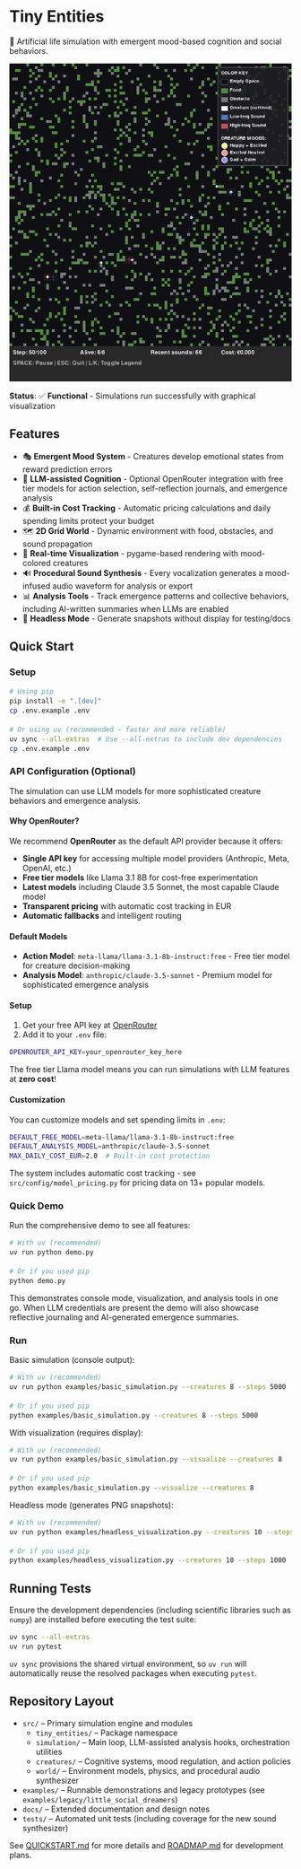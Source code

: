 # Tiny Entities

🧬 Artificial life simulation with emergent mood-based cognition and social behaviors.

![Simulation Visualization](docs/images/visualization_with_legend.png)

**Status**: ✅ **Functional** - Simulations run successfully with graphical visualization

## Features

- 🎭 **Emergent Mood System** - Creatures develop emotional states from reward prediction errors
- 🧠 **LLM-assisted Cognition** - Optional OpenRouter integration with free tier models for action selection, self-reflection journals, and emergence analysis
- 💰 **Built-in Cost Tracking** - Automatic pricing calculations and daily spending limits protect your budget
- 🗺️ **2D Grid World** - Dynamic environment with food, obstacles, and sound propagation
- 🎨 **Real-time Visualization** - pygame-based rendering with mood-colored creatures
- 🔊 **Procedural Sound Synthesis** - Every vocalization generates a mood-infused audio waveform for analysis or export
- 📊 **Analysis Tools** - Track emergence patterns and collective behaviors, including AI-written summaries when LLMs are enabled
- 🧪 **Headless Mode** - Generate snapshots without display for testing/docs

## Quick Start

### Setup

```bash
# Using pip
pip install -e ".[dev]"
cp .env.example .env

# Or using uv (recommended - faster and more reliable)
uv sync --all-extras  # Use --all-extras to include dev dependencies
cp .env.example .env
```

### API Configuration (Optional)

The simulation can use LLM models for more sophisticated creature behaviors and emergence analysis. 

#### Why OpenRouter?

We recommend **OpenRouter** as the default API provider because it offers:
- **Single API key** for accessing multiple model providers (Anthropic, Meta, OpenAI, etc.)
- **Free tier models** like Llama 3.1 8B for cost-free experimentation
- **Latest models** including Claude 3.5 Sonnet, the most capable Claude model
- **Transparent pricing** with automatic cost tracking in EUR
- **Automatic fallbacks** and intelligent routing

#### Default Models

- **Action Model**: `meta-llama/llama-3.1-8b-instruct:free` - Free tier model for creature decision-making
- **Analysis Model**: `anthropic/claude-3.5-sonnet` - Premium model for sophisticated emergence analysis

#### Setup

1. Get your free API key at [OpenRouter](https://openrouter.ai/)
2. Add it to your `.env` file:
```bash
OPENROUTER_API_KEY=your_openrouter_key_here
```

The free tier Llama model means you can run simulations with LLM features at **zero cost**!

#### Customization

You can customize models and set spending limits in `.env`:
```bash
DEFAULT_FREE_MODEL=meta-llama/llama-3.1-8b-instruct:free
DEFAULT_ANALYSIS_MODEL=anthropic/claude-3.5-sonnet
MAX_DAILY_COST_EUR=2.0  # Built-in cost protection
```

The system includes automatic cost tracking - see `src/config/model_pricing.py` for pricing data on 13+ popular models.

### Quick Demo

Run the comprehensive demo to see all features:
```bash
# With uv (recommended)
uv run python demo.py

# Or if you used pip
python demo.py
```

This demonstrates console mode, visualization, and analysis tools in one go. When LLM credentials are present the demo will also showcase reflective journaling and AI-generated emergence summaries.

### Run

Basic simulation (console output):
```bash
# With uv (recommended)
uv run python examples/basic_simulation.py --creatures 8 --steps 5000

# Or if you used pip
python examples/basic_simulation.py --creatures 8 --steps 5000
```

With visualization (requires display):
```bash
# With uv (recommended)
uv run python examples/basic_simulation.py --visualize --creatures 8

# Or if you used pip
python examples/basic_simulation.py --visualize --creatures 8
```

Headless mode (generates PNG snapshots):
```bash
# With uv (recommended)
uv run python examples/headless_visualization.py --creatures 10 --steps 1000

# Or if you used pip
python examples/headless_visualization.py --creatures 10 --steps 1000
```

## Running Tests

Ensure the development dependencies (including scientific libraries such as `numpy`) are installed before executing the test
suite:

```bash
uv sync --all-extras
uv run pytest
```

`uv sync` provisions the shared virtual environment, so `uv run` will automatically reuse the resolved packages when executing
`pytest`.

## Repository Layout

- `src/` – Primary simulation engine and modules
  - `tiny_entities/` – Package namespace
  - `simulation/` – Main loop, LLM-assisted analysis hooks, orchestration utilities
  - `creatures/` – Cognitive systems, mood regulation, and action policies
  - `world/` – Environment models, physics, and procedural audio synthesizer
- `examples/` – Runnable demonstrations and legacy prototypes (see `examples/legacy/little_social_dreamers`)
- `docs/` – Extended documentation and design notes
- `tests/` – Automated unit tests (including coverage for the new sound synthesizer)

See [QUICKSTART.md](QUICKSTART.md) for more details and [ROADMAP.md](ROADMAP.md) for development plans.
